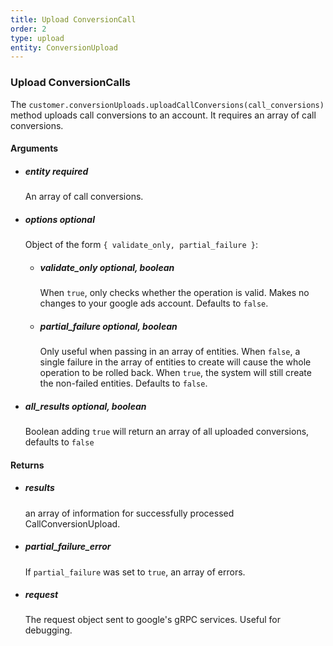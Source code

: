 ```yaml
---
title: Upload ConversionCall
order: 2
type: upload
entity: ConversionUpload
---
```


### Upload ConversionCalls 

The `customer.conversionUploads.uploadCallConversions(call_conversions)` method uploads call conversions to an account. It requires an array of call conversions.


#### Arguments

- ##### entity *required* 
    An array of call conversions.
- ##### options *optional*
    Object of the form `{ validate_only, partial_failure }`:
    - ##### validate_only *optional, boolean* 
        When `true`, only checks whether the operation is valid. Makes no changes to your google ads account. Defaults to `false`.
    - ##### partial_failure *optional, boolean*
        Only useful when passing in an array of entities. When `false`, a single failure in the array of entities to create will cause the whole operation to be rolled back. When `true`, the system will still create the non-failed entities. Defaults to `false`.
- ##### all_results *optional, boolean*
    Boolean adding `true` will return an array of all uploaded conversions, defaults to `false`


#### Returns

- ##### results
    an array of information for successfully processed CallConversionUpload.
- ##### partial_failure_error
    If `partial_failure` was set to `true`, an array of errors.
- ##### request
    The request object sent to google's gRPC services. Useful for debugging.

